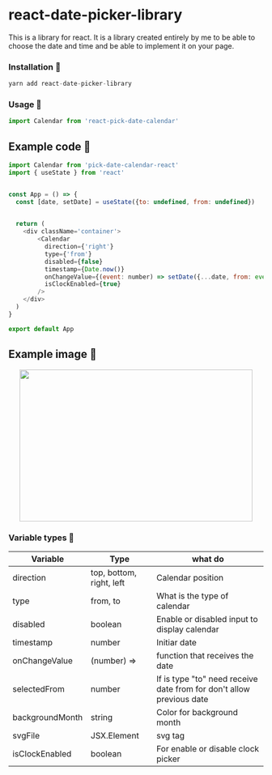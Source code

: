# react-date-picker-library
This is a library for react. It is a library created entirely by me to be able to choose the date and time and be able to implement it on your page.

### Installation 🔧

```python
yarn add react-date-picker-library
```
### Usage 🔧


```javascript
import Calendar from 'react-pick-date-calendar'
```

## Example code 🚀

```javascript
import Calendar from 'pick-date-calendar-react'
import { useState } from 'react'


const App = () => {
  const [date, setDate] = useState({to: undefined, from: undefined})

  
  return (
    <div className='container'>
        <Calendar
          direction={'right'}
          type={'from'}
          disabled={false}
          timestamp={Date.now()}
          onChangeValue={(event: number) => setDate({...date, from: event})}
          isClockEnabled={true}
        />
    </div>
  )
}

export default App
```

## Example image 🚀

<p align="center">
  <img width="460" height="300" src="https://i.postimg.cc/Nf9FtQDL/image.png">
</p>

### Variable types 🔧

|   Variable    |     Type      |  what do |
| ------------- | ------------- |------------|
|   direction   |top, bottom, right, left| Calendar position |
|      type     |  from, to     | What is the type of calendar |
|    disabled   |    boolean    | Enable or disabled input to display calendar |
|   timestamp   |    number     | Initiar date |
| onChangeValue |  (number) =>  | function that receives the date |
| selectedFrom  |    number     | If is type "to" need receive date from for don't allow previous date |
|backgroundMonth|    string     | Color for background month |
|    svgFile    |  JSX.Element  | svg tag |
| isClockEnabled|   boolean     | For enable or disable clock picker |
